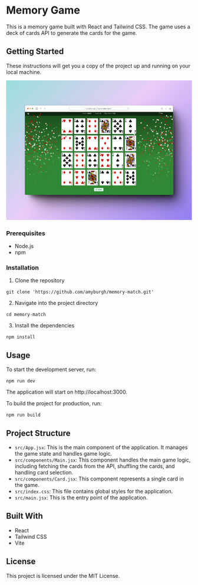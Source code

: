 # Memory Game

This is a memory game built with React and Tailwind CSS. The game uses a deck of cards API to generate the cards for the game.

## Getting Started

These instructions will get you a copy of the project up and running on your local machine.

![Memory-match Mockup](./memory-match-mockup.jpg)

### Prerequisites

- Node.js
- npm

### Installation

1. Clone the repository

```
git clone 'https://github.com/amyburgh/memory-match.git'
```

2. Navigate into the project directory

```
cd memory-match
```

3. Install the dependencies

```
npm install
```

## Usage

To start the development server, run:

```
npm run dev
```

The application will start on http://localhost:3000.

To build the project for production, run:

```
npm run build
```

## Project Structure

- `src/App.jsx`: This is the main component of the application. It manages the game state and handles game logic.
- `src/components/Main.jsx`: This component handles the main game logic, including fetching the cards from the API, shuffling the cards, and handling card selection.
- `src/components/Card.jsx`: This component represents a single card in the game.
- `src/index.css`: This file contains global styles for the application.
- `src/main.jsx`: This is the entry point of the application.

## Built With

- React
- Tailwind CSS
- Vite

## License

This project is licensed under the MIT License.
